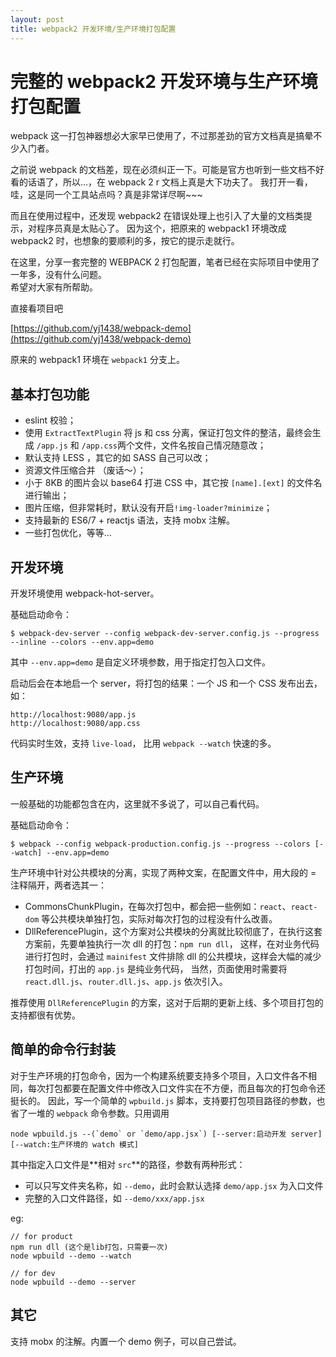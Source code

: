 ```yaml
---
layout: post
title: webpack2 开发环境/生产环境打包配置
---
```


# 完整的 webpack2 开发环境与生产环境打包配置

webpack 这一打包神器想必大家早已使用了，不过那差劲的官方文档真是搞晕不少入门者。 

之前说 webpack 的文档差，现在必须纠正一下。可能是官方也听到一些文档不好看的话语了，所以...，在 webpack 2 r 文档上真是大下功夫了。
我打开一看，哇，这是同一个工具站点吗？真是非常详尽啊~~~

而且在使用过程中，还发现 webpack2 在错误处理上也引入了大量的文档类提示，对程序员真是太贴心了。
因为这个，把原来的 webpack1 环境改成 webpack2 时，也想象的要顺利的多，按它的提示走就行。

在这里，分享一套完整的 WEBPACK 2 打包配置，笔者已经在实际项目中使用了一年多，没有什么问题。  
希望对大家有所帮助。

直接看项目吧

[https://github.com/yj1438/webpack-demo](https://github.com/yj1438/webpack-demo)

原来的 webpack1 环境在 `webpack1` 分支上。

## 基本打包功能

* eslint 校验；
* 使用 `ExtractTextPlugin` 将 js 和 css 分离，保证打包文件的整洁，最终会生成 `/app.js` 和 `/app.css`两个文件，文件名按自己情况随意改；
* 默认支持 LESS ，其它的如 SASS 自己可以改；
* 资源文件压缩合并 （废话～）；
* 小于 8KB 的图片会以 base64 打进 CSS 中，其它按 `[name].[ext]` 的文件名进行输出；
* 图片压缩，但非常耗时，默认没有开启`!img-loader?minimize`；
* 支持最新的 ES6/7 + reactjs 语法，支持 mobx 注解。
* 一些打包优化，等等...

## 开发环境

开发环境使用 webpack-hot-server。

基础启动命令：

~~~shell
$ webpack-dev-server --config webpack-dev-server.config.js --progress --inline --colors --env.app=demo
~~~

其中 `--env.app=demo` 是自定义环境参数，用于指定打包入口文件。

启动后会在本地启一个 server，将打包的结果：一个 JS 和一个 CSS 发布出去，如：

~~~
http://localhost:9080/app.js
http://localhost:9080/app.css
~~~

代码实时生效，支持 `live-load`， 比用 `webpack --watch` 快速的多。

## 生产环境

一般基础的功能都包含在内，这里就不多说了，可以自己看代码。

基础启动命令：

~~~shell
$ webpack --config webpack-production.config.js --progress --colors [--watch] --env.app=demo
~~~

生产环境中针对公共模块的分离，实现了两种文案，在配置文件中，用大段的 = 注释隔开，两者选其一：

* CommonsChunkPlugin，在每次打包中，都会把一些例如：`react`、`react-dom` 等公共模块单独打包，实际对每次打包的过程没有什么改善。
* DllReferencePlugin，这个方案对公共模块的分离就比较彻底了，在执行这套方案前，先要单独执行一次 dll 的打包：`npm run dll`，
这样，在对业务代码进行打包时，会通过 `mainifest` 文件排除 dll 的公共模块，这样会大幅的减少打包时间，打出的 `app.js` 是纯业务代码，
当然，页面使用时需要将 `react.dll.js`、`router.dll.js`、`app.js` 依次引入。

推荐使用 `DllReferencePlugin` 的方案，这对于后期的更新上线、多个项目打包的支持都很有优势。

## 简单的命令行封装

对于生产环境的打包命令，因为一个构建系统要支持多个项目，入口文件各不相同，每次打包都要在配置文件中修改入口文件实在不方便，而且每次的打包命令还挺长的。
因此，写一个简单的 `wpbuild.js` 脚本，支持要打包项目路径的参数，也省了一堆的 `webpack` 命令参数。只用调用

~~~
node wpbuild.js --(`demo` or `demo/app.jsx`) [--server:启动开发 server] [--watch:生产环境的 watch 模式]
~~~

其中指定入口文件是**相对 `src`**的路径，参数有两种形式：

* 可以只写文件夹名称，如 `--demo`，此时会默认选择 `demo/app.jsx` 为入口文件
* 完整的入口文件路径，如 `--demo/xxx/app.jsx`

eg: 

~~~
// for product
npm run dll (这个是lib打包，只需要一次)
node wpbuild --demo --watch

// for dev
node wpbuild --demo --server
~~~

## 其它

支持 mobx 的注解。内置一个 demo 例子，可以自己尝试。

